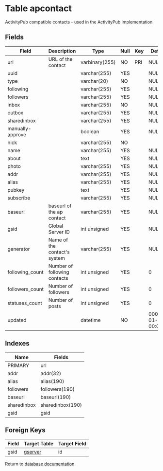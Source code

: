 Table apcontact
===========

ActivityPub compatible contacts - used in the ActivityPub implementation

Fields
------

| Field            | Description                  | Type           | Null | Key | Default             | Extra |
| ---------------- | ---------------------------- | -------------- | ---- | --- | ------------------- | ----- |
| url              | URL of the contact           | varbinary(255) | NO   | PRI | NULL                |       |
| uuid             |                              | varchar(255)   | YES  |     | NULL                |       |
| type             |                              | varchar(20)    | NO   |     | NULL                |       |
| following        |                              | varchar(255)   | YES  |     | NULL                |       |
| followers        |                              | varchar(255)   | YES  |     | NULL                |       |
| inbox            |                              | varchar(255)   | NO   |     | NULL                |       |
| outbox           |                              | varchar(255)   | YES  |     | NULL                |       |
| sharedinbox      |                              | varchar(255)   | YES  |     | NULL                |       |
| manually-approve |                              | boolean        | YES  |     | NULL                |       |
| nick             |                              | varchar(255)   | NO   |     |                     |       |
| name             |                              | varchar(255)   | YES  |     | NULL                |       |
| about            |                              | text           | YES  |     | NULL                |       |
| photo            |                              | varchar(255)   | YES  |     | NULL                |       |
| addr             |                              | varchar(255)   | YES  |     | NULL                |       |
| alias            |                              | varchar(255)   | YES  |     | NULL                |       |
| pubkey           |                              | text           | YES  |     | NULL                |       |
| subscribe        |                              | varchar(255)   | YES  |     | NULL                |       |
| baseurl          | baseurl of the ap contact    | varchar(255)   | YES  |     | NULL                |       |
| gsid             | Global Server ID             | int unsigned   | YES  |     | NULL                |       |
| generator        | Name of the contact&#039;s system | varchar(255)   | YES  |     | NULL                |       |
| following_count  | Number of following contacts | int unsigned   | YES  |     | 0                   |       |
| followers_count  | Number of followers          | int unsigned   | YES  |     | 0                   |       |
| statuses_count   | Number of posts              | int unsigned   | YES  |     | 0                   |       |
| updated          |                              | datetime       | NO   |     | 0001-01-01 00:00:00 |       |

Indexes
------------

| Name | Fields |
|------|---------|
| PRIMARY | url |
| addr | addr(32) |
| alias | alias(190) |
| followers | followers(190) |
| baseurl | baseurl(190) |
| sharedinbox | sharedinbox(190) |
| gsid | gsid |

Foreign Keys
------------

| Field | Target Table | Target Field |
|-------|--------------|--------------|
| gsid | [gserver](help/database/db_gserver) | id |

Return to [database documentation](help/database)
